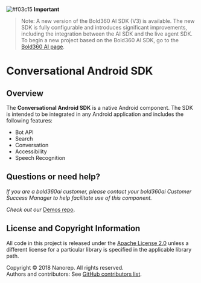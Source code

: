![#f03c15](https://placehold.it/15/f03c15/000000?text=+) **Important**
>Note: A new version of the Bold360 AI SDK (V3) is available. 
>The new SDK is fully configurable and introduces significant improvements, including the integration between the AI SDK and the live agent SDK.
To begin a new project based on the Bold360 AI SDK, go to the [Bold360 AI page](https://developer.bold360.com/help/EN/Bold360API/Bold360API/c_sdk_combined_android_header.html).
 
# Conversational Android SDK

## Overview
The **Conversational Android SDK** is a native Android component. The SDK is intended to be integrated in any Android application and includes the following features:

* Bot API
* Search
* Conversation
* Accessibility
* Speech Recognition

## Questions or need help?

*If you are a bold360ai customer, please contact your bold360ai Customer Success Manager to help facilitate use of this component.*

*Check out our* [Demos repo](https://github.com/Bold360ai/Bold360ai-Android-SDK-samples).

## License and Copyright Information
All code in this project is released under the [Apache License 2.0](http://www.apache.org/licenses/) unless a different license for a particular library is specified in the applicable library path.   

Copyright © 2018 Nanorep. All rights reserved.   
Authors and contributors: See [GitHub contributors list](https://github.com/Bold360ai/Bold360ai-Android-SDK/graphs/contributors).

